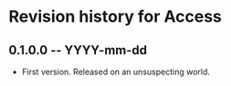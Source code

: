 # Revision history for Access

## 0.1.0.0  -- YYYY-mm-dd

* First version. Released on an unsuspecting world.
